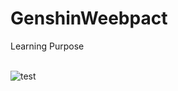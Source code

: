 # GenshinWeebpact
Learning Purpose


<br>![test](https://raw.githubusercontent.com/wiki/ocornut/imgui/web/v175/capture_readme_styles_0001.png)
